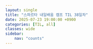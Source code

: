 ```yaml
---
layout: single
title: "스파르타 내일배움 캠프 TIL 38일차"
date: 2025-07-23 19:00:00 +0900
categories: [TIL, all]
classes: wide
sidebar:
    nav: "counts"
---
```

<br><br>
